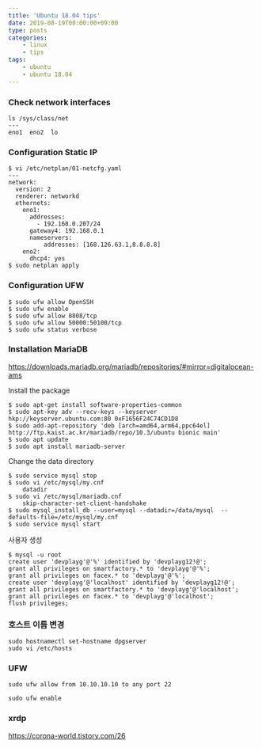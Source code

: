 ```yaml
---
title: 'Ubuntu 18.04 tips'
date: 2019-08-19T00:00:00+09:00
type: posts
categories:
    - linux
    - tips
tags:
    - ubuntu
    - ubuntu 18.04
---
```


### Check network interfaces

```
ls /sys/class/net
---
eno1  eno2  lo
```

### Configuration Static IP

    $ vi /etc/netplan/01-netcfg.yaml
    ---
    network:
      version: 2
      renderer: networkd
      ethernets:
        eno1:
          addresses:
            - 192.168.0.207/24
          gateway4: 192.168.0.1
          nameservers:
              addresses: [168.126.63.1,8.8.8.8]
        eno2:
          dhcp4: yes
    $ sudo netplan apply
    
### Configuration UFW 

    $ sudo ufw allow OpenSSH
    $ sudo ufw enable
    $ sudo ufw allow 8808/tcp
    $ sudo ufw allow 50000:50100/tcp
    $ sudo ufw status verbose

### Installation MariaDB

https://downloads.mariadb.org/mariadb/repositories/#mirror=digitalocean-ams

Install the package

    $ sudo apt-get install software-properties-common
    $ sudo apt-key adv --recv-keys --keyserver hkp://keyserver.ubuntu.com:80 0xF1656F24C74CD1D8
    $ sudo add-apt-repository 'deb [arch=amd64,arm64,ppc64el] http://ftp.kaist.ac.kr/mariadb/repo/10.3/ubuntu bionic main'
    $ sudo apt update
    $ sudo apt install mariadb-server

Change the data directory

    $ sudo service mysql stop
    $ sudo vi /etc/mysql/my.cnf
        datadir 
    $ sudo vi /etc/mysql/mariadb.cnf
        skip-character-set-client-handshake
    $ sudo mysql_install_db --user=mysql --datadir=/data/mysql  --defaults-file=/etc/mysql/my.cnf
    $ sudo service mysql start


사용자 생성

    $ mysql -u root
    create user 'devplayg'@'%' identified by 'devplayg12!@';
    grant all privileges on smartfactory.* to 'devplayg'@'%';
    grant all privileges on facex.* to 'devplayg'@'%';
    create user 'devplayg'@'localhost' identified by 'devplayg12!@';
    grant all privileges on smartfactory.* to 'devplayg'@'localhost';
    grant all privileges on facex.* to 'devplayg'@'localhost';
    flush privileges;
    
### 호스트 이름 변경

    sudo hostnamectl set-hostname dpgserver
    sudo vi /etc/hosts    


### UFW

    sudo ufw allow from 10.10.10.10 to any port 22
    
    sudo ufw enable
    
### xrdp

https://corona-world.tistory.com/26

